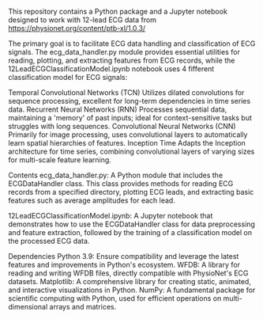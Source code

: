 This repository contains a Python package and a Jupyter notebook designed to work with 12-lead ECG data from https://physionet.org/content/ptb-xl/1.0.3/

The primary goal is to facilitate ECG data handling and classification of ECG signals. The ecg_data_handler.py module provides essential utilities for reading, plotting, and extracting features from ECG records, 
while the 12LeadECGClassificationModel.ipynb notebook uses 4 fifferent classification model for ECG signals:

Temporal Convolutional Networks (TCN)
Utilizes dilated convolutions for sequence processing, excellent for long-term dependencies in time series data.
Recurrent Neural Networks (RNN)
Processes sequential data, maintaining a 'memory' of past inputs; ideal for context-sensitive tasks but struggles with long sequences.
Convolutional Neural Networks (CNN)
Primarily for image processing, uses convolutional layers to automatically learn spatial hierarchies of features.
Inception Time
Adapts the Inception architecture for time series, combining convolutional layers of varying sizes for multi-scale feature learning.

Contents
ecg_data_handler.py: A Python module that includes the ECGDataHandler class. This class provides methods for reading ECG records from a specified directory, plotting ECG leads, and extracting basic features such as average amplitudes for each lead.

12LeadECGClassificationModel.ipynb: A Jupyter notebook that demonstrates how to use the ECGDataHandler class for data preprocessing and feature extraction, followed by the training of a classification model on the processed ECG data.


Dependencies
Python 3.9: Ensure compatibility and leverage the latest features and improvements in Python's ecosystem.
WFDB: A library for reading and writing WFDB files, directly compatible with PhysioNet's ECG datasets.
Matplotlib: A comprehensive library for creating static, animated, and interactive visualizations in Python.
NumPy: A fundamental package for scientific computing with Python, used for efficient operations on multi-dimensional arrays and matrices.
